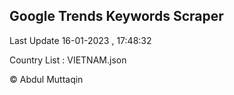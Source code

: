 

## Google Trends Keywords Scraper 
 
Last Update 16-01-2023 , 17:48:32

Country List :
VIETNAM.json



© Abdul Muttaqin 
